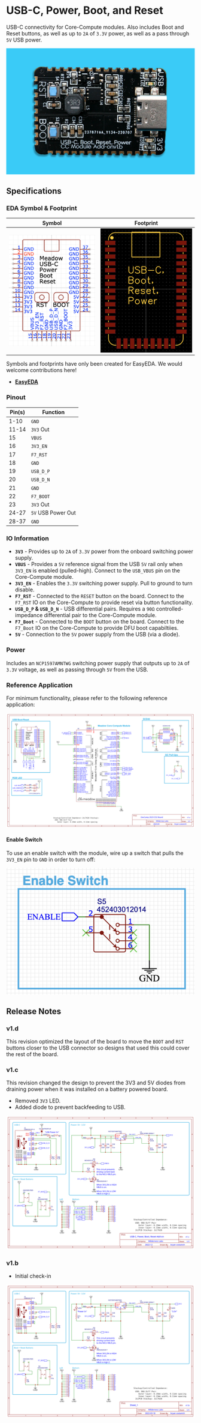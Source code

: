 # USB-C, Power, Boot, and Reset

USB-C connectivity for Core-Compute modules. Also includes Boot and Reset buttons, as well as up to `2A` of `3.3V` power, as well as a pass through `5V` USB power.

![Image of the module](Addon_Module_-_USB-C_Power_Reset_Boot.jpg)

## Specifications

### EDA Symbol & Footprint

| Symbol | Footprint |
|--------|-----------|
| ![](Symbol.png) | ![](Footprint.png) |

Symbols and footprints have only been created for EasyEDA. We would welcome contributions here!
* **[EasyEDA](https://easyeda.com/component/bb77b894934d4be2804be0e1350d01af)**

### Pinout

| Pin(s) | Function |
|--------|----------|
| 1-10   | `GND`    |
| 11-14  | `3V3` Out |
| 15 | `VBUS` |
| 16 | `3V3_EN` |
| 17 | `F7_RST` |
| 18 | `GND` |
| 19 | `USB_D_P` |
| 20 | `USB_D_N` |
| 21 | `GND` |
| 22 | `F7_BOOT` |
| 23 | `3V3` Out |
| 24-27 | `5V` USB Power Out |
| 28-37 | `GND` |

### IO Information

* **`3V3`** - Provides up to `2A` of `3.3V` power from the onboard switching power supply.
* **`VBUS`** - Provides a `5V` reference signal from the USB `5V` rail only when `3V3_EN` is enabled (pulled-high). Connect to the `USB_VBUS` pin on the Core-Compute module.
* **`3V3_EN`** - Enables the `3.3V` switching power supply. Pull to ground to turn disable.
* **`F7_RST`** - Connected to the `RESET` button on the board. Connect to the `F7_RST` IO on the Core-Compute to provide reset via button functionality.
* **`USB_D_P` & `USB_D_N`** - USB differential pairs. Requires a `90Ω` controlled-impedance differential pair to the Core-Compute module.
* **`F7_Boot`** - Connected to the `BOOT` button on the board. Connect to the `F7_Boot` IO on the Core-Compute to provide DFU boot capabiltiies.
* **`5V`** - Connection to the `5V` power supply from the USB (via a diode).

### Power

Includes an `NCP1597AMNTWG` switching power supply that outputs up to `2A` of `3.3V` voltage, as well as passing through `5V` from the USB.

### Reference Application

For minimum functionality, please refer to the following reference application:

![Simple Reference Application](Reference_Application_Simple.svg)

#### Enable Switch

To use an enable switch with the module, wire up a switch that pulls the `3V3_EN` pin to `GND` in order to turn off:

![Schematic showing enable switch design.](Enable_Switch.png)


## Release Notes

### v1.d

This revision optimized the layout of the board to move the `BOOT` and `RST` buttons closer to the USB connector so designs that used this could cover the rest of the board. 

### v1.c

This revision changed the design to prevent the 3V3 and 5V diodes from draining power when it was installed on a battery powered board.

* Removed `3V3` LED.
* Added diode to prevent backfeeding to USB.

![Schematic of the board.](Schematic_v1.c.svg)

### v1.b

* Initial check-in

![Schematic of the board.](Schematic_v1.b.svg)